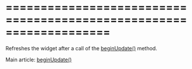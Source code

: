 <!--**
/*-------------------------------------------
    Auto-generated file. Do not modify.
-------------------------------------------

**-->
===================================================================
===================================================================

<!--shortDescription-->
Refreshes the widget after a call of the [beginUpdate()]({basewidgetpath}/Methods/#beginUpdate) method.
<!--/shortDescription-->

<!--fullDescription-->
Main article: [beginUpdate()]({basewidgetpath}/Methods/#beginUpdate)
<!--/fullDescription-->